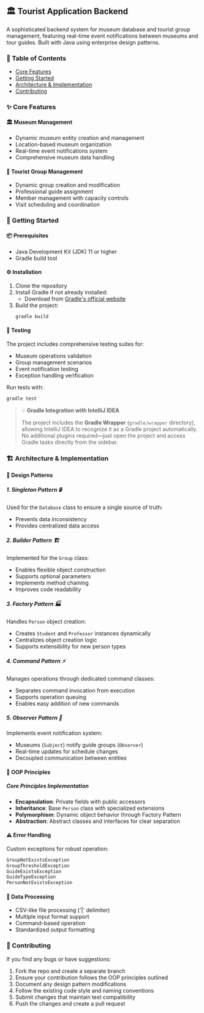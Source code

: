 ## 🏛️ Tourist Application Backend

A sophisticated backend system for museum database and tourist group management, featuring real-time event notifications between museums and tour guides. Built with Java using enterprise design patterns.

### 📑 Table of Contents 
- [Core Features](#-core-features)
- [Getting Started](#-getting-started)
- [Architecture & Implementation](#%EF%B8%8F-architecture--implementation)
- [Contributing](#-contributing)

### ✨ Core Features

#### 🏛️ Museum Management
- Dynamic museum entity creation and management
- Location-based museum organization
- Real-time event notifications system
- Comprehensive museum data handling

#### 👥 Tourist Group Management
- Dynamic group creation and modification
- Professional guide assignment
- Member management with capacity controls
- Visit scheduling and coordination

### 🚀 Getting Started

#### 📦 Prerequisites
- Java Development Kit (JDK) 11 or higher
- Gradle build tool

#### ⚙️ Installation
1. Clone the repository
2. Install Gradle if not already installed:
   - Download from [Gradle's official website](https://gradle.org/install/)
3. Build the project:
   ```bash
   gradle build
   ```

#### 🧪 Testing
The project includes comprehensive testing suites for:
- Museum operations validation
- Group management scenarios
- Event notification testing
- Exception handling verification

Run tests with:
```bash
gradle test
```

> 💡 **Gradle Integration with IntelliJ IDEA**
>
> The project includes the **Gradle Wrapper** (`gradle/wrapper` directory), allowing IntelliJ IDEA to recognize it as a Gradle project automatically. No additional plugins required—just open the project and access Gradle tasks directly from the sidebar.

### 🏗️ Architecture & Implementation

#### 📐 Design Patterns

##### 1. Singleton Pattern 🔒
Used for the `Database` class to ensure a single source of truth:
- Prevents data inconsistency
- Provides centralized data access

##### 2. Builder Pattern 🏗️
Implemented for the `Group` class:
- Enables flexible object construction
- Supports optional parameters
- Implements method chaining
- Improves code readability

##### 3. Factory Pattern 🏭
Handles `Person` object creation:
- Creates `Student` and `Professor` instances dynamically
- Centralizes object creation logic
- Supports extensibility for new person types

##### 4. Command Pattern ⚡
Manages operations through dedicated command classes:
- Separates command invocation from execution
- Supports operation queuing
- Enables easy addition of new commands

##### 5. Observer Pattern 👀
Implements event notification system:
- Museums (`Subject`) notify guide groups (`Observer`)
- Real-time updates for schedule changes
- Decoupled communication between entities

#### 🎯 OOP Principles

##### Core Principles Implementation
- **Encapsulation**: Private fields with public accessors
- **Inheritance**: Base `Person` class with specialized extensions
- **Polymorphism**: Dynamic object behavior through Factory Pattern
- **Abstraction**: Abstract classes and interfaces for clear separation

#### ⚠️ Error Handling

Custom exceptions for robust operation:
```java
GroupNotExistsException
GroupThresholdException
GuideExistsException
GuideTypeException
PersonNotExistsException
```

#### 🔄 Data Processing
- CSV-like file processing ('|' delimiter)
- Multiple input format support
- Command-based operation
- Standardized output formatting

### 🤝 Contributing

If you find any bugs or have suggestions:

1. Fork the repo and create a separate branch
2. Ensure your contribution follows the OOP principles outlined
3. Document any design pattern modifications
4. Follow the existing code style and naming conventions
5. Submit changes that maintain test compatibility
6. Push the changes and create a pull request
